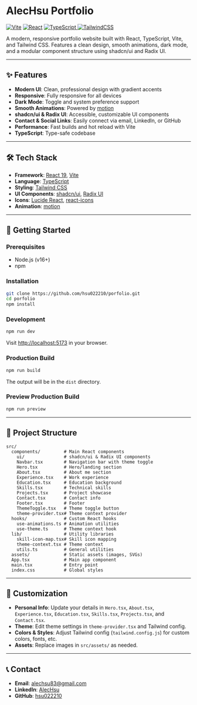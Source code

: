 # AlecHsu Portfolio

[![Vite](https://img.shields.io/badge/Vite-4.0+-purple?logo=vite&logoColor=white)](https://vitejs.dev/) [![React](https://img.shields.io/badge/React-19-blue?logo=react)](https://react.dev/) [![TypeScript](https://img.shields.io/badge/TypeScript-5.8-blue?logo=typescript) ](https://www.typescriptlang.org/) [![TailwindCSS](https://img.shields.io/badge/TailwindCSS-3.4-06B6D4?logo=tailwindcss)](https://tailwindcss.com/)

A modern, responsive portfolio website built with React, TypeScript, Vite, and Tailwind CSS. Features a clean design, smooth animations, dark mode, and a modular component structure using shadcn/ui and Radix UI.

---

## ✨ Features

- **Modern UI**: Clean, professional design with gradient accents
- **Responsive**: Fully responsive for all devices
- **Dark Mode**: Toggle and system preference support
- **Smooth Animations**: Powered by [motion](https://motion.dev/)
- **shadcn/ui & Radix UI**: Accessible, customizable UI components
- **Contact & Social Links**: Easily connect via email, LinkedIn, or GitHub
- **Performance**: Fast builds and hot reload with Vite
- **TypeScript**: Type-safe codebase

---

## 🛠️ Tech Stack

- **Framework**: [React 19](https://react.dev/), [Vite](https://vitejs.dev/)
- **Language**: [TypeScript](https://www.typescriptlang.org/)
- **Styling**: [Tailwind CSS](https://tailwindcss.com/)
- **UI Components**: [shadcn/ui](https://ui.shadcn.com/), [Radix UI](https://www.radix-ui.com/)
- **Icons**: [Lucide React](https://lucide.dev/), [react-icons](https://react-icons.github.io/react-icons/)
- **Animation**: [motion](https://motion.dev/)

---

## 🚀 Getting Started

### Prerequisites
- Node.js (v16+)
- npm

### Installation

```bash
git clone https://github.com/hsu022210/porfolio.git
cd porfolio
npm install
```

### Development

```bash
npm run dev
```
Visit [http://localhost:5173](http://localhost:5173) in your browser.

### Production Build

```bash
npm run build
```
The output will be in the `dist` directory.

### Preview Production Build

```bash
npm run preview
```

---

## 📁 Project Structure

```
src/
  components/         # Main React components
    ui/               # shadcn/ui & Radix UI components
    Navbar.tsx        # Navigation bar with theme toggle
    Hero.tsx          # Hero/landing section
    About.tsx         # About me section
    Experience.tsx    # Work experience
    Education.tsx     # Education background
    Skills.tsx        # Technical skills
    Projects.tsx      # Project showcase
    Contact.tsx       # Contact info
    Footer.tsx        # Footer
    ThemeToggle.tsx   # Theme toggle button
    theme-provider.tsx# Theme context provider
  hooks/              # Custom React hooks
    use-animations.ts # Animation utilities
    use-theme.ts      # Theme context hook
  lib/                # Utility libraries
    skill-icon-map.tsx# Skill icon mapping
    theme-context.tsx # Theme context
    utils.ts          # General utilities
  assets/             # Static assets (images, SVGs)
  App.tsx             # Main app component
  main.tsx            # Entry point
  index.css           # Global styles
```

---

## 🎨 Customization

- **Personal Info**: Update your details in `Hero.tsx`, `About.tsx`, `Experience.tsx`, `Education.tsx`, `Skills.tsx`, `Projects.tsx`, and `Contact.tsx`.
- **Theme**: Edit theme settings in `theme-provider.tsx` and Tailwind config.
- **Colors & Styles**: Adjust Tailwind config (`tailwind.config.js`) for custom colors, fonts, etc.
- **Assets**: Replace images in `src/assets/` as needed.

---

## 📞 Contact

- **Email**: alechsu83@gmail.com
- **LinkedIn**: [AlecHsu](https://www.linkedin.com/in/alechsu83/)
- **GitHub**: [hsu022210](https://github.com/hsu022210)


